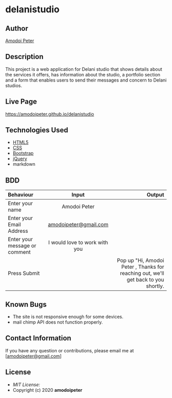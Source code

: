 # delanistudio

## Author

[Amodoi Peter](https://github.com/amodoipeter)

## Description

This project is a web application for Delani studio that shows details about the services it offers, has information about the studio, a portfolio section and a form that enables users to send their messages and concern to Delani studios.

## Live Page
https://amodoipeter.github.io/delanistudio

## Technologies Used

* [HTML5](https://github.com/topics/html5)
* [CSS](https://github.com/topics/css3)
* [Bootstrap](https://github.com/topics/bootstrap)
* [jQuery](https://github.com/topics/javascript)
* markdown


## BDD
| Behaviour      | Input        | Output       |
| :------------- | :----------: | -----------: |
|  Enter your name  |   Amodoi Peter |     |
| Enter your Email Address  | amodoipeter@gmail.com |   |
| Enter your message or comment   |  I would love to work with you     |     |
| Press Submit|     |Pop up "Hi, Amodoi Peter , Thanks for reaching out, we'll get back to you shortly.

## Known Bugs
* The site is not responsive enough for some devices.
* mail chimp API does not function properly.

## Contact Information

If you have any question or contributions, please email me at [amodoipeter@gmail.com]

## License
* *MIT License:*
* Copyright (c) 2020 **amodoipeter**
